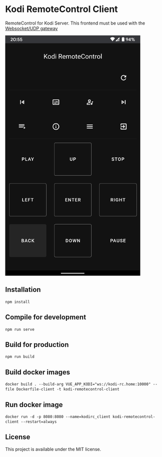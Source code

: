 # Kodi RemoteControl Client

RemoteControl for Kodi Server. This frontend must be used with
the [Websocket/UDP gateway](https://github.com/dmachard/kodi_remotecontrol-gateway)

![web interface](/vuejs-client/images/webinterface_v1.png)

## Installation

```
npm install
```

## Compile for development

```
npm run serve
```

## Build for production 

```
npm run build
```

## Build docker images

```
docker build . --build-arg VUE_APP_KODI="ws://kodi-rc.home:10000" --file Dockerfile-client -t kodi-remotecontrol-client
```

## Run docker image

```
docker run -d -p 8080:8080 --name=kodirc_client kodi-remotecontrol-client --restart=always
```


## License

This project is available under the MIT license.
